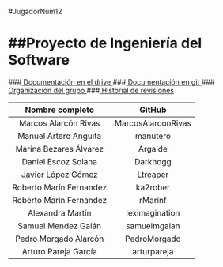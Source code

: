 #JugadorNum12

##Proyecto de Ingeniería del Software
=====================================

###<a href="https://drive.google.com/?usp=chrome_app#folders/0B80G8C57fZdxX3JiaWhJcDRxLXc"> Documentación en el drive </a>
###<a href="https://github.com/JugadorNumero12/JugadorNum12/blob/master/Documentacion_Final"> Documentación en git </a>
###<a href="https://github.com/JugadorNumero12/JugadorNum12/blob/master/Organizacion.md"> Organización del grupo </a>
###<a href="https://github.com/JugadorNumero12/JugadorNum12/blob/master/historial-revisiones.md"> Historial de revisiones </a>

| Nombre completo  | GitHub |  
|:-----:|:----------:|
| Marcos Alarcón Rivas| MarcosAlarconRivas  | 
| Manuel Artero Anguita　| manutero   |
| Marina Bezares Álvarez| Argaide  | 
| Daniel Escoz Solana　| Darkhogg   | 
| Javier López Gómez　| Ltreaper    | 
| Roberto Marín Fernandez| ka2rober  | 
| Roberto Marín Fernandez| rMarinf  | 
| Alexandra Martín| leximagination  |
| Samuel Mendez Galán| samuelmgalan  | 
| Pedro Morgado Alarcón| PedroMorgado | 
| Arturo Pareja García| arturpareja |
